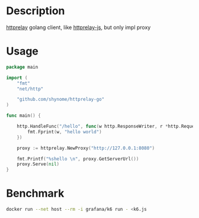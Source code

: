 # Description

[httprelay](https://gitlab.com/jonas.jasas/httprelay) golang client,
like [httprelay-js](https://gitlab.com/jonas.jasas/httprelay-js), but only impl proxy

# Usage

```go
package main

import (
	"fmt"
	"net/http"

	"github.com/shynome/httprelay-go"
)

func main() {

	http.HandleFunc("/hello", func(w http.ResponseWriter, r *http.Request) {
		fmt.Fprint(w, "hello world")
	})

	proxy := httprelay.NewProxy("http://127.0.0.1:8080")

	fmt.Printf("%shello \n", proxy.GetServerUrl())
	proxy.Serve(nil)
}

```

# Benchmark

```sh
docker run --net host --rm -i grafana/k6 run - <k6.js
```

